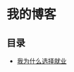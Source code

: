 # 我的博客
## 目录
- [我为什么选择就业](https://github.com/RenzHoly/blog/blob/master/%E6%88%91%E4%B8%BA%E4%BB%80%E4%B9%88%E9%80%89%E6%8B%A9%E5%B0%B1%E4%B8%9A.md)